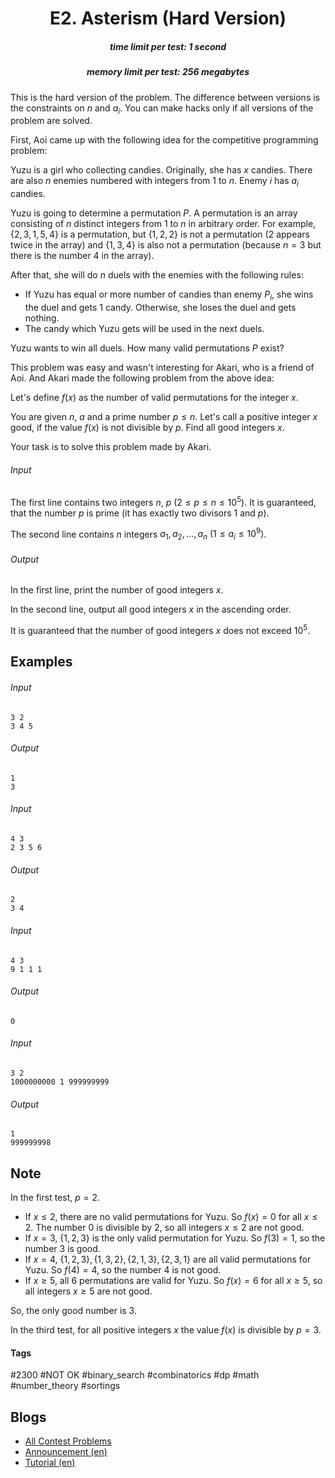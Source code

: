 <h1 style='text-align: center;'> E2. Asterism (Hard Version)</h1>

<h5 style='text-align: center;'>time limit per test: 1 second</h5>
<h5 style='text-align: center;'>memory limit per test: 256 megabytes</h5>

This is the hard version of the problem. The difference between versions is the constraints on $n$ and $a_i$. You can make hacks only if all versions of the problem are solved.

First, Aoi came up with the following idea for the competitive programming problem:

Yuzu is a girl who collecting candies. Originally, she has $x$ candies. There are also $n$ enemies numbered with integers from $1$ to $n$. Enemy $i$ has $a_i$ candies.

Yuzu is going to determine a permutation $P$. A permutation is an array consisting of $n$ distinct integers from $1$ to $n$ in arbitrary order. For example, $\{2,3,1,5,4\}$ is a permutation, but $\{1,2,2\}$ is not a permutation ($2$ appears twice in the array) and $\{1,3,4\}$ is also not a permutation (because $n=3$ but there is the number $4$ in the array).

After that, she will do $n$ duels with the enemies with the following rules:

* If Yuzu has equal or more number of candies than enemy $P_i$, she wins the duel and gets $1$ candy. Otherwise, she loses the duel and gets nothing.
* The candy which Yuzu gets will be used in the next duels.

Yuzu wants to win all duels. How many valid permutations $P$ exist?

This problem was easy and wasn't interesting for Akari, who is a friend of Aoi. And Akari made the following problem from the above idea:

Let's define $f(x)$ as the number of valid permutations for the integer $x$.

You are given $n$, $a$ and a prime number $p \le n$. Let's call a positive integer $x$ good, if the value $f(x)$ is not divisible by $p$. Find all good integers $x$.

Your task is to solve this problem made by Akari.

###### Input

The first line contains two integers $n$, $p$ $(2 \le p \le n \le 10^5)$. It is guaranteed, that the number $p$ is prime (it has exactly two divisors $1$ and $p$).

The second line contains $n$ integers $a_1, a_2, \ldots, a_n$ $(1 \le a_i \le 10^9)$.

###### Output

In the first line, print the number of good integers $x$.

In the second line, output all good integers $x$ in the ascending order.

It is guaranteed that the number of good integers $x$ does not exceed $10^5$.

## Examples

###### Input


```text
3 2
3 4 5
```
###### Output


```text
1
3
```
###### Input


```text
4 3
2 3 5 6
```
###### Output


```text
2
3 4
```
###### Input


```text
4 3
9 1 1 1
```
###### Output


```text
0

```
###### Input


```text
3 2
1000000000 1 999999999
```
###### Output


```text
1
999999998
```
## Note

In the first test, $p=2$.

* If $x \le 2$, there are no valid permutations for Yuzu. So $f(x)=0$ for all $x \le 2$. The number $0$ is divisible by $2$, so all integers $x \leq 2$ are not good.
* If $x = 3$, $\{1,2,3\}$ is the only valid permutation for Yuzu. So $f(3)=1$, so the number $3$ is good.
* If $x = 4$, $\{1,2,3\} , \{1,3,2\} , \{2,1,3\} , \{2,3,1\}$ are all valid permutations for Yuzu. So $f(4)=4$, so the number $4$ is not good.
* If $x \ge 5$, all $6$ permutations are valid for Yuzu. So $f(x)=6$ for all $x \ge 5$, so all integers $x \ge 5$ are not good.

So, the only good number is $3$.

In the third test, for all positive integers $x$ the value $f(x)$ is divisible by $p = 3$.



#### Tags 

#2300 #NOT OK #binary_search #combinatorics #dp #math #number_theory #sortings 

## Blogs
- [All Contest Problems](../Codeforces_Round_654_(Div._2).md)
- [Announcement (en)](../blogs/Announcement_(en).md)
- [Tutorial (en)](../blogs/Tutorial_(en).md)
